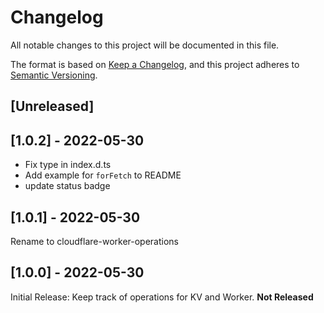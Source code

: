 # Changelog
All notable changes to this project will be documented in this file.

The format is based on [Keep a Changelog](https://keepachangelog.com/en/1.0.0/),
and this project adheres to [Semantic Versioning](https://semver.org/spec/v2.0.0.html).

## [Unreleased]

## [1.0.2] - 2022-05-30
- Fix type in index.d.ts
- Add example for `forFetch` to README
- update status badge

## [1.0.1] - 2022-05-30
Rename to cloudflare-worker-operations

## [1.0.0] - 2022-05-30
Initial Release: Keep track of operations for KV and Worker. 
**Not Released**